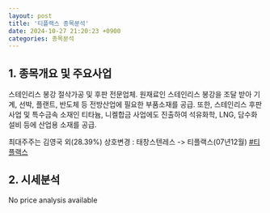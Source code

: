 ```yaml
---
layout: post
title: '티플랙스 종목분석'
date: 2024-10-27 21:20:23 +0900
categories: 종목분석
---
```


## 1. 종목개요 및 주요사업

스테인리스 봉강 절삭가공 및 후판 전문업체. 원재료인 스테인리스 봉강을 조달 받아 기계, 선박, 플랜트, 반도체 등 전방산업에 필요한 부품소재를 공급. 또한, 스테인리스 후판사업 및 특수금속 소재인 티타늄, 니켈합금 사업에도 진출하여 석유화학, LNG, 담수화설비 등에 산업용 소재를 공급. 

최대주주는 김영국 외(28.39%) 상호변경 : 태창스텐레스 -> 티플랙스(07년12월)
[#티플랙스](#)

## 2. 시세분석

No price analysis available
